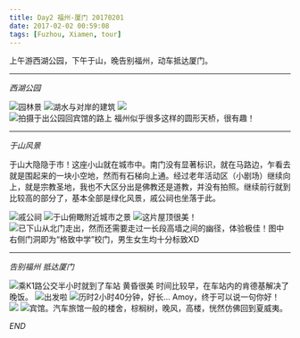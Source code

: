 ```yaml
---
title: Day2 福州-厦门 20170201
date: 2017-02-02 00:59:08
tags: [Fuzhou, Xiamen, tour]
---
```

上午游西湖公园，下午于山，晚告别福州，动车抵达厦门。

---
_西湖公园_

![园林景](https://github.com/veslam/ImagesForBlog/raw/master/res/20170201_01_Fuzhou.jpg)
![湖水与对岸的建筑](https://github.com/veslam/ImagesForBlog/raw/master/res/20170201_02_Fuzhou.jpg)
![](https://github.com/veslam/ImagesForBlog/raw/master/res/20170201_03_Fuzhou.jpg)
![拍摄于出公园回宾馆的路上 福州似乎很多这样的圆形天桥，很有趣！](https://github.com/veslam/ImagesForBlog/raw/master/res/20170201_04_Fuzhou.jpg)

---
_于山风景_

于山大隐隐于市！这座小山就在城市中。南门没有显著标识，就在马路边，乍看去就是围起来的一块小空地，然而有石梯向上通。经过老年活动区（小剧场）继续向上，就是宗教圣地，我也不大区分出是佛教还是道教，并没有拍照。继续前行就到比较高的部分了，基本全部是绿化风景，戚公祠也坐落于此。

![戚公祠](https://github.com/veslam/ImagesForBlog/raw/master/res/20170201_05_Fuzhou.jpg)
![于山俯瞰附近城市之景](https://github.com/veslam/ImagesForBlog/raw/master/res/20170201_06_Fuzhou.jpg)
![这片屋顶很美！](https://github.com/veslam/ImagesForBlog/raw/master/res/20170201_07_Fuzhou.jpg)
![已下山从北门走出，然而还需要走过一长段高墙之间的幽径，体验极佳！图中右侧门洞即为“格致中学”校门，男生女生均十分标致XD](https://github.com/veslam/ImagesForBlog/raw/master/res/20170201_08_Fuzhou.jpg)

---
_告别福州 抵达厦门_

![乘K1路公交半小时就到了车站 黄昏很美](https://github.com/veslam/ImagesForBlog/raw/master/res/20170201_09_Fuzhou.jpg)
时间比较早，在车站内的肯德基解决了晚饭。
![出发啦](https://github.com/veslam/ImagesForBlog/raw/master/res/20170201_10_Fuzhou.jpg)
![历时2小时40分钟，好长... Amoy，终于可以说一句你好！](https://github.com/veslam/ImagesForBlog/raw/master/res/20170201_11_Fuzhou.jpg)
![](https://github.com/veslam/ImagesForBlog/raw/master/res/20170201_12_Fuzhou.jpg)
![宾馆。汽车旅馆一般的楼舍，棕榈树，晚风，高楼，恍然仿佛回到夏威夷。](https://github.com/veslam/ImagesForBlog/raw/master/res/20170201_13_Fuzhou.jpg)

_END_
